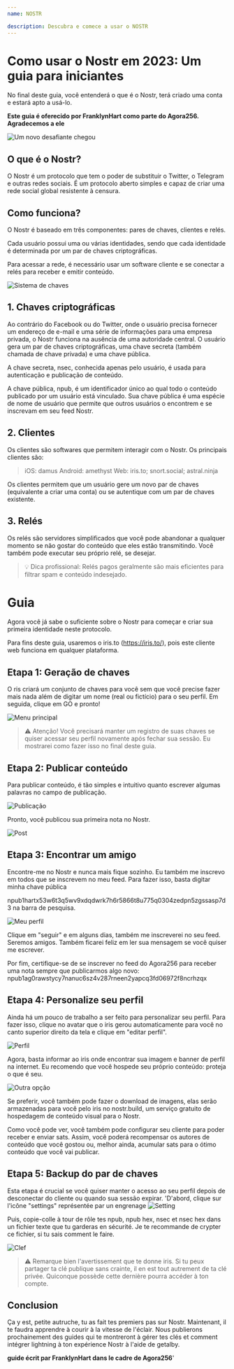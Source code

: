 ```yaml
---
name: NOSTR

description: Descubra e comece a usar o NOSTR
---
```


# Como usar o Nostr em 2023: Um guia para iniciantes

No final deste guia, você entenderá o que é o Nostr, terá criado uma conta e estará apto a usá-lo.

**Este guia é oferecido por FranklynHart como parte do Agora256. Agradecemos a ele**

![Um novo desafiante chegou](assets/1.jpeg)

## O que é o Nostr?

O Nostr é um protocolo que tem o poder de substituir o Twitter, o Telegram e outras redes sociais. É um protocolo aberto simples e capaz de criar uma rede social global resistente à censura.

## Como funciona?

O Nostr é baseado em três componentes: pares de chaves, clientes e relés.

Cada usuário possui uma ou várias identidades, sendo que cada identidade é determinada por um par de chaves criptográficas.

Para acessar a rede, é necessário usar um software cliente e se conectar a relés para receber e emitir conteúdo.

![Sistema de chaves](assets/2.jpeg)

## 1. Chaves criptográficas

Ao contrário do Facebook ou do Twitter, onde o usuário precisa fornecer um endereço de e-mail e uma série de informações para uma empresa privada, o Nostr funciona na ausência de uma autoridade central. O usuário gera um par de chaves criptográficas, uma chave secreta (também chamada de chave privada) e uma chave pública.

A chave secreta, nsec, conhecida apenas pelo usuário, é usada para autenticação e publicação de conteúdo.

A chave pública, npub, é um identificador único ao qual todo o conteúdo publicado por um usuário está vinculado. Sua chave pública é uma espécie de nome de usuário que permite que outros usuários o encontrem e se inscrevam em seu feed Nostr.

## 2. Clientes

Os clientes são softwares que permitem interagir com o Nostr. Os principais clientes são:

> iOS: damus
> Android: amethyst
> Web: iris.to; snort.social; astral.ninja

Os clientes permitem que um usuário gere um novo par de chaves (equivalente a criar uma conta) ou se autentique com um par de chaves existente.

## 3. Relés

Os relés são servidores simplificados que você pode abandonar a qualquer momento se não gostar do conteúdo que eles estão transmitindo. Você também pode executar seu próprio relé, se desejar.

> 💡 Dica profissional: Relés pagos geralmente são mais eficientes para filtrar spam e conteúdo indesejado.

# Guia

Agora você já sabe o suficiente sobre o Nostr para começar e criar sua primeira identidade neste protocolo.

Para fins deste guia, usaremos o iris.to (https://iris.to/), pois este cliente web funciona em qualquer plataforma.

## Etapa 1: Geração de chaves

O ris criará um conjunto de chaves para você sem que você precise fazer mais nada além de digitar um nome (real ou fictício) para o seu perfil. Em seguida, clique em GO e pronto!

![Menu principal](assets/3.jpeg)

> ⚠️ Atenção! Você precisará manter um registro de suas chaves se quiser acessar seu perfil novamente após fechar sua sessão. Eu mostrarei como fazer isso no final deste guia.

## Etapa 2: Publicar conteúdo

Para publicar conteúdo, é tão simples e intuitivo quanto escrever algumas palavras no campo de publicação.

![Publicação](assets/4.jpeg)

Pronto, você publicou sua primeira nota no Nostr.

![Post](assets/5.jpeg)

## Etapa 3: Encontrar um amigo

Encontre-me no Nostr e nunca mais fique sozinho. Eu também me inscrevo em todos que se inscrevem no meu feed. Para fazer isso, basta digitar minha chave pública

npub1hartx53w6t3q5wv9xdqdwrk7h6r5866t8u775q0304zedpn5zgssasp7d3 na barra de pesquisa.

![Meu perfil](assets/6.jpeg)

Clique em "seguir" e em alguns dias, também me inscreverei no seu feed. Seremos amigos. Também ficarei feliz em ler sua mensagem se você quiser me escrever.

Por fim, certifique-se de se inscrever no feed do Agora256 para receber uma nota sempre que publicarmos algo novo: npub1ag0rawstycy7nanuc6sz4v287rneen2yapcq3fd06972f8ncrhzqx

## Etapa 4: Personalize seu perfil

Ainda há um pouco de trabalho a ser feito para personalizar seu perfil. Para fazer isso, clique no avatar que o iris gerou automaticamente para você no canto superior direito da tela e clique em "editar perfil".

![Perfil](assets/7.jpeg)

Agora, basta informar ao iris onde encontrar sua imagem e banner de perfil na internet. Eu recomendo que você hospede seu próprio conteúdo: proteja o que é seu.

![Outra opção](assets/8.jpeg)

Se preferir, você também pode fazer o download de imagens, elas serão armazenadas para você pelo iris no nostr.build, um serviço gratuito de hospedagem de conteúdo visual para o Nostr.

Como você pode ver, você também pode configurar seu cliente para poder receber e enviar sats. Assim, você poderá recompensar os autores de conteúdo que você gostou ou, melhor ainda, acumular sats para o ótimo conteúdo que você vai publicar.

## Etapa 5: Backup do par de chaves

Esta etapa é crucial se você quiser manter o acesso ao seu perfil depois de desconectar do cliente ou quando sua sessão expirar.
'D'abord, clique sur l'icône "settings" représentée par un engrenage
![Setting](assets/9.jpeg)

Puis, copie-colle à tour de rôle tes npub, npub hex, nsec et nsec hex dans un fichier texte que tu garderas en sécurité. Je te recommande de crypter ce fichier, si tu sais comment le faire.

![Clef](assets/10.jpeg)

> ⚠️ Remarque bien l'avertissement que te donne iris. Si tu peux partager ta clé publique sans crainte, il en est tout autrement de ta clé privée. Quiconque possède cette dernière pourra accéder à ton compte.

## Conclusion

Ça y est, petite autruche, tu as fait tes premiers pas sur Nostr. Maintenant, il te faudra apprendre à courir à la vitesse de l'éclair. Nous publierons prochainement des guides qui te montreront à gérer tes clés et comment intégrer lightning à ton expérience Nostr à l'aide de getalby.

**guide écrit par FranklynHart dans le cadre de Agora256**'
